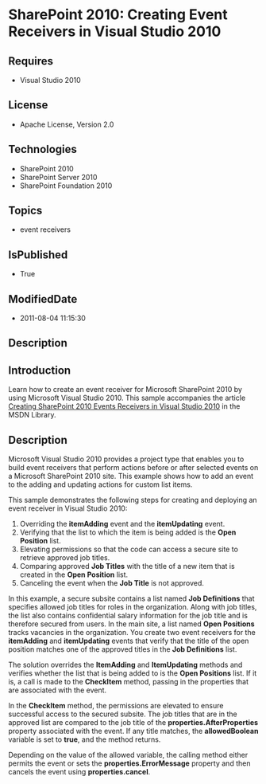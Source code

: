 # SharePoint 2010: Creating Event Receivers in Visual Studio 2010
## Requires
* Visual Studio 2010
## License
* Apache License, Version 2.0
## Technologies
* SharePoint 2010
* SharePoint Server 2010
* SharePoint Foundation 2010
## Topics
* event receivers
## IsPublished
* True
## ModifiedDate
* 2011-08-04 11:15:30
## Description

<h2><strong>Introduction</strong></h2>
<p>Learn how to create an event receiver for Microsoft SharePoint 2010 by using Microsoft Visual Studio 2010. This sample accompanies the article
<a href="http://msdn.microsoft.com/en-us/library/gg252010.aspx">Creating SharePoint 2010 Events Receivers in Visual Studio 2010</a> in the MSDN Library.</p>
<h2><strong>Description</strong></h2>
<p>Microsoft Visual Studio 2010 provides a project type that enables you to build event receivers that perform actions before or after selected events on a Microsoft SharePoint 2010 site. This example shows how to add an event to the adding and updating actions
 for custom list items.</p>
<p>This sample demonstrates the following steps for creating and deploying an event receiver in Visual Studio 2010:</p>
<ol>
<li>Overriding the <strong>itemAdding</strong> event and the <strong>itemUpdating</strong> event.
</li><li>Verifying that the list to which the item is being added is the <strong>Open Position</strong> list.
</li><li>Elevating permissions so that the code can access a secure site to retrieve approved job titles.
</li><li>Comparing approved <strong>Job Titles</strong> with the title of a new item that is created in the
<strong>Open Position</strong> list. </li><li>Canceling the event when the <strong>Job Title</strong> is not approved. </li></ol>
<p>In this example, a secure subsite contains a list named <strong>Job Definitions</strong> that specifies allowed job titles for roles in the organization. Along with job titles, the list also contains confidential salary information for the job title and
 is therefore secured from users. In the main site, a list named <strong>Open Positions</strong> tracks vacancies in the organization. You create two event receivers for the
<strong>itemAdding</strong> and <strong>itemUpdating</strong> events that verify that the title of the open position matches one of the approved titles in the
<strong>Job Definitions</strong> list.</p>
<p>The solution overrides the <strong>ItemAdding</strong> and <strong>ItemUpdating</strong> methods and verifies whether the list that is being added to is the
<strong>Open Positions</strong> list. If it is, a call is made to the <strong>CheckItem</strong> method, passing in the properties that are associated with the event.</p>
<p>In the <strong>CheckItem</strong> method, the permissions are elevated to ensure successful access to the secured subsite. The job titles that are in the approved list are compared to the job title of the
<strong>properties.AfterProperties</strong> property associated with the event. If any title matches, the
<strong>allowedBoolean </strong>variable is set to <strong>true</strong>, and the method returns.</p>
<p>Depending on the value of the allowed variable, the calling method either permits the event or sets the
<strong>properties.ErrorMessage</strong> property and then cancels the event using
<strong>properties.cancel</strong>.</p>
